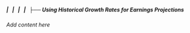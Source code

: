 ##### |   |   |   |   ├── Using Historical Growth Rates for Earnings Projections

*Add content here*